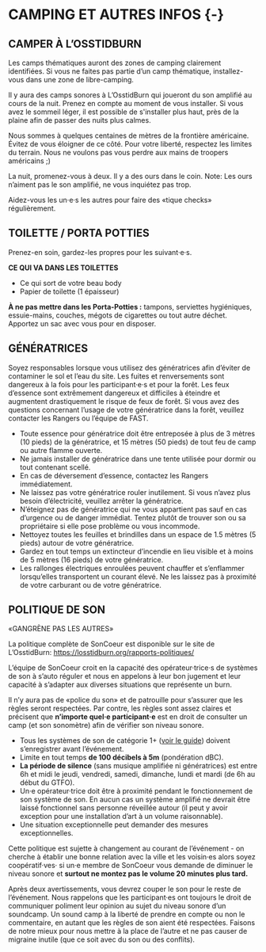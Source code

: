 # CAMPING ET AUTRES INFOS {-}

<h2><span>CAMPER À L’OSSTIDBURN </span></h2> 

Les camps thématiques auront des zones de camping clairement identifiées. Si vous ne faites pas partie d’un camp thématique, installez-vous dans une zone de libre-camping. 

Il y aura des camps sonores à L’OsstidBurn qui joueront du son amplifié au cours de la nuit. Prenez en compte au moment de vous installer. Si vous avez le sommeil léger, il est possible de s'installer plus haut, près de la plaine afin de passer des nuits plus calmes. 

Nous sommes à quelques centaines de mètres de la  frontière américaine. Évitez de vous éloigner de ce  côté. Pour votre liberté, respectez les limites du  terrain. Nous ne voulons pas vous perdre aux mains de troopers américains ;)  

La nuit, promenez-vous à deux. Il y a des ours dans le coin. Note: Les ours n’aiment pas le son amplifié, ne vous inquiétez pas trop. 

Aidez-vous les un·e·s les autres pour faire des «tique checks» régulièrement.

<h2><span> TOILETTE / PORTA POTTIES </span></h2>  

Prenez-en soin, gardez-les propres pour les suivant·e·s.  

**CE QUI VA DANS LES TOILETTES**

* Ce qui sort de votre beau body  
* Papier de toilette (1 épaisseur) 

**À ne pas mettre dans les Porta-Potties :** tampons, serviettes hygiéniques, essuie-mains, couches, mégots de cigarettes ou tout autre déchet. Apportez un sac avec vous pour en disposer.  


<h2><span> GÉNÉRATRICES </span></h2>

Soyez responsables lorsque vous utilisez des génératrices afin d’éviter de contaminer le sol et l’eau du site. Les fuites et renversements sont dangereux à la fois pour les participant·e·s et pour la forêt. Les feux d’essence sont extrêmement dangereux et difficiles à éteindre et augmentent drastiquement le risque de feux de forêt. Si vous avez des questions concernant l’usage de votre génératrice dans la forêt, veuillez contacter les Rangers ou l’équipe de FAST. 

* Toute essence pour génératrice doit être entreposée à plus de 3 mètres (10 pieds) de la génératrice, et 15 mètres (50 pieds) de tout feu de camp ou autre flamme ouverte. 
* Ne jamais installer de génératrice dans une tente utilisée pour dormir ou tout contenant scellé. 
* En cas de déversement d’essence, contactez les Rangers immédiatement. 
* Ne laissez pas votre génératrice rouler inutilement. Si vous n’avez plus besoin d’électricité, veuillez arrêter la génératrice. 
* N’éteignez pas de génératrice qui ne vous appartient  pas sauf en cas d’urgence ou de danger immédiat. Tentez plutôt de trouver son ou sa propriétaire si elle pose problème ou vous incommode. 
* Nettoyez toutes les feuilles et brindilles dans un espace de 1.5 mètres (5 pieds) autour de votre génératrice. 
* Gardez en tout temps un extincteur d’incendie en lieu visible et à moins de 5 mètres (16 pieds) de votre génératrice. 
* Les rallonges électriques enroulées peuvent chauffer et s’enflammer lorsqu’elles transportent un courant élevé. Ne les laissez pas à proximité de votre carburant ou de votre génératrice. 


<h2><span> POLITIQUE DE SON</span></h2>

«GANGRÈNE PAS LES AUTRES»    

La politique complète de SonCoeur est disponible sur le site de L’OsstidBurn: 
https://losstidburn.org/rapports-politiques/

L’équipe de SonCoeur croit en la capacité des opérateur·trice·s de systèmes de son à s’auto réguler et nous en appelons à leur bon jugement et leur capacité à s’adapter aux diverses situations que représente un burn. 

Il n’y aura pas de «police du son» et de patrouille pour s’assurer que les règles seront respectées. Par contre, les règles sont assez claires et précisent que **n’importe quel·e participant·e** est en droit de consulter un camp (et son sonomètre) afin de vérifier son niveau sonore. 

* Tous les systèmes de son de catégorie 1+  ([voir le guide](https://docs.google.com/document/d/14ef80A8L4MoYyTf9886PC7QEXWQJGnkqpgbeklcFgjI/edit?tab=t.0#heading=h.d5k4muil36kw)) doivent s’enregistrer avant  l’événement. 
* Limite en tout temps **de 100 décibels à 5m** (pondération dBC). 
* **La période de silence** (sans musique amplifiée ni génératrices) est entre 6h et midi le jeudi, vendredi, samedi, dimanche, lundi et mardi (de 6h au début du GTFO). 
* Un·e opérateur·trice doit être à proximité pendant le fonctionnement de son système de son. En aucun cas un système amplifié ne devrait être laissé fonctionnel sans personne réveillée autour (il peut y avoir exception pour une installation d’art à un volume raisonnable). 
* Une situation exceptionnelle peut demander des mesures exceptionnelles.


Cette politique est sujette à changement au courant de l’événement - on cherche à établir une bonne relation avec la ville et les voisin·es alors soyez coopératif·ves· si un·e membre de SonCoeur vous demande de diminuer le niveau sonore et **surtout ne montez pas le volume 20 minutes plus tard.**


Après deux avertissements, vous devrez couper le son pour le reste de l’événement. 
Nous rappelons que les participant·es ont toujours le droit de communiquer poliment leur opinion au sujet du niveau sonore d’un soundcamp. Un sound camp à la liberté de prendre en compte ou non le commentaire, en autant que les règles de son aient été respectées. Faisons de notre mieux pour nous mettre à la place de l’autre et ne pas causer de migraine inutile (que ce soit avec du son ou des conflits). 
